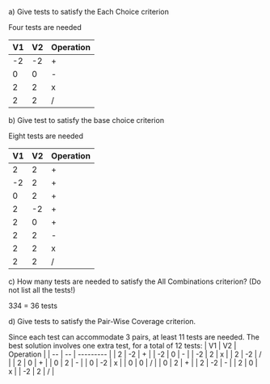 a) Give tests to satisfy the Each Choice criterion

Four tests are needed

| V1 | V2 | Operation |
| -- | -- | --------- |
| -2 | -2 |     +     |
|  0 |  0 |     -     |
|  2 |  2 |     x     |
|  2 |  2 |     /     |

b) Give test to satisfy the base choice criterion

Eight tests are needed

| V1 | V2 | Operation |
| -- | -- | --------- |
|  2 |  2 |     +     |
| -2 |  2 |     +     |
|  0 |  2 |     +     |
|  2 | -2 |     +     |
|  2 |  0 |     +     |
|  2 |  2 |     -     |
|  2 |  2 |     x     |
|  2 |  2 |     /     |

c) How many tests are needed to satisfy the All Combinations criterion?  (Do not list all the tests!)

3*3*4 = 36 tests

d) Give tests to satisfy the Pair-Wise Coverage criterion.

Since each test can accommodate 3 pairs, at least 11 tests are needed.  The best solution involves one extra test, for a total of 12 tests:
| V1 | V2 | Operation |
| -- | -- | --------- |
|  2 | -2 |     +     |
| -2 |  0 |     -     |
| -2 |  2 |     x     |
|  2 | -2 |     /     |
|  2 |  0 |     +     |
|  0 |  2 |     -     |
|  0 | -2 |     x     |
|  0 |  0 |     /     |
|  0 |  2 |     +     |
|  2 | -2 |    -      |
|  2 |  0 |     x     |
| -2 |  2 |     /     |
